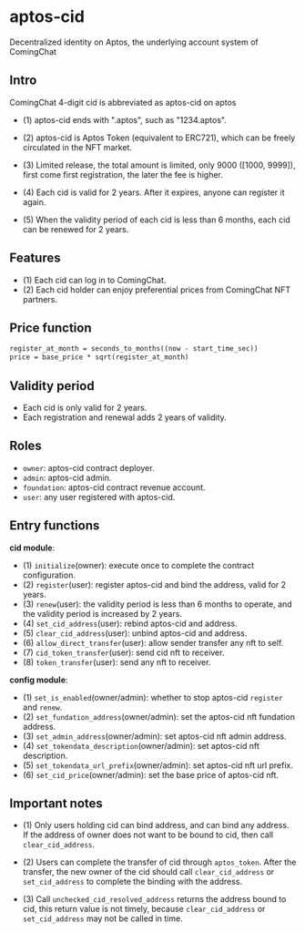 # aptos-cid
Decentralized identity on Aptos, the underlying account system of ComingChat

## Intro
ComingChat 4-digit cid is abbreviated as aptos-cid on aptos

- (1) aptos-cid ends with ".aptos", such as "1234.aptos".

- (2) aptos-cid is Aptos Token (equivalent to ERC721), 
  which can be freely circulated in the NFT market.

- (3) Limited release, the total amount is limited, 
  only 9000 ([1000, 9999]), first come first registration, the later the fee is higher.

- (4) Each cid is valid for 2 years. After it expires, anyone can register it again.

- (5) When the validity period of each cid is less than 6 months, 
 each cid can be renewed for 2 years.

## Features
- (1) Each cid can log in to ComingChat.
- (2) Each cid holder can enjoy preferential prices from ComingChat NFT partners.

## Price function
```txt
register_at_month = seconds_to_months((now - start_time_sec))
price = base_price * sqrt(register_at_month)
```

## Validity period
- Each cid is only valid for 2 years.
- Each registration and renewal adds 2 years of validity.

## Roles
- `owner`: aptos-cid contract deployer.
- `admin`: aptos-cid admin.
- `foundation`: aptos-cid contract revenue account.
- `user`: any user registered with aptos-cid.

## Entry functions
**cid module**:
- (1) `initialize`(owner): execute once to complete the contract configuration.
- (2) `register`(user): register aptos-cid and bind the address, valid for 2 years.
- (3) `renew`(user): the validity period is less than 6 months to operate, 
   and the validity period is increased by 2 years.
- (4) `set_cid_address`(user): rebind aptos-cid and address.
- (5) `clear_cid_address`(user): unbind aptos-cid and address.
- (6) `allow_direct_transfer`(user): allow sender transfer any nft to self.
- (7) `cid_token_transfer`(user): send cid nft to receiver.
- (8) `token_transfer`(user): send any nft to receiver.

**config module**:
- (1) `set_is_enabled`(owner/admin): whether to stop aptos-cid `register` and `renew`.
- (2) `set_fundation_address`(owner/admin): set the aptos-cid nft fundation address.
- (3) `set_admin_address`(owner/admin): set aptos-cid nft admin address.
- (4) `set_tokendata_description`(owner/admin): set aptos-cid nft description.
- (5) `set_tokendata_url_prefix`(owner/admin): set aptos-cid nft url prefix.
- (6) `set_cid_price`(owner/admin): set the base price of aptos-cid nft.

## Important notes
- (1) Only users holding cid can bind address, and can bind any address. 
  If the address of owner does not want to be bound to cid, then call `clear_cid_address`.

- (2) Users can complete the transfer of cid through `aptos_token`. 
  After the transfer, the new owner of the cid should call `clear_cid_address`
  or `set_cid_address` to complete the binding with the address.

- (3) Call `unchecked_cid_resolved_address` returns the address bound to cid, 
  this return value is not timely, because `clear_cid_address` or `set_cid_address` may not be called in time.
